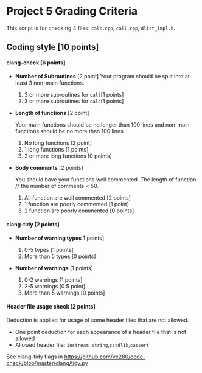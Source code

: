# Project 5 Grading Criteria

This script is for checking 4 files: `calc.cpp`, `call.cpp`, `dlist_impl.h`.

## Coding style [10 points]

#### clang-check [6 points]
* **Number of Subroutines** [2 point]
  Your program should be split into at least 3 non-main functions.

  1. 3 or more subroutines for `call`[1 points]
  2. 3 or more subroutines for `calc`[1 points]
* **Length of functions** [2 point]

  Your main functions should be no longer than 100 lines and non-main functions should be no more than 100 lines.

  1. No long functions [2 point]
  2. 1 long functions [1 points]
  3. 2 or more long functions [0 points]

* **Body comments** [2 points]

  You should have your functions well commented. The length of function // the number of comments < 50.

  1. All function are well commented [2 points]
  2. 1 function are poorly commented [1 point]
  3. 2 function are poorly commented [0 points]

#### clang-tidy [2 points]
* **Number of warning types** 1 points]
  1. 0-5 types [1 points]
  2. More than 5 types [0 points]

* **Number of warnings** [1 points]
  1. 0-2 warnings [1 points]
  2. 2-5 warnings [0.5 point]
  3. More than 5 warnings [0 points]

#### Header file usage check [2 points]

Deduction is applied for usage of some header files that are not allowed.

- One point deduction for each appearance of a header file that is not allowed
- Allowed header file: `iostream`, `string`,`cstdlib`,`cassert`

See clang-tidy flags in https://github.com/ve280/code-check/blob/master/clang/tidy.py
